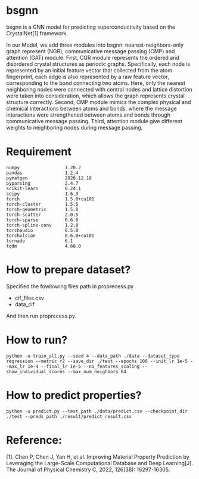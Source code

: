 # bsgnn
bsgnn is a GNN model for predicting superconductivity based on the CrystalNet[1] framework.

In our Model, we add three modules into bsgnn: nearest-neighbors-only graph represent (NGR), communicative message passing (CMP) and attention (GAT) module. First, CGR module represents the ordered and disordered crystal structures as periodic graphs. Specifically, each node is represented by an initial feature vector that collected from the atom fingerprint, each edge is also represented by a raw feature vector, corresponding to the bond connecting two atoms. Here, only the nearest neighboring nodes were connected with central nodes and lattice distortion were taken into consideration, which allows the graph represents crystal structure correctly. Second, CMP module mimics the complex physical and chemical interactions between atoms and bonds. where the message interactions were strengthened between atoms and bonds through communicative message passing. Third, attention module give different weights to neighboring nodes during message passing. 


# Requirement
```
numpy                 1.20.2
pandas                1.2.4
pymatgen              2020.12.18
pyparsing             2.4.7
scikit-learn          0.24.1
scipy                 1.6.3
torch                 1.5.0+cu101
torch-cluster         1.5.5
torch-geometric       1.5.0
torch-scatter         2.0.5
torch-sparse          0.6.6
torch-spline-conv     1.2.0
torchaudio            0.5.0
torchvision           0.6.0+cu101
tornado               6.1
tqdm                  4.60.0
```
# How to prepare dataset?
Specified the fowllowing files path in proprecess.py
- cif_files.csv
- data_cif


And then run proprecess.py.

# How to run?
```
python -u train_all.py --seed 4 --data_path ./data --dataset_type regression --metric r2 --save_dir ./test --epochs 100 --init_lr 1e-5 --max_lr 1e-4 --final_lr 1e-5 --no_features_scaling --show_individual_scores --max_num_neighbors 64
```
# How to predict properties?
```
python -u predict.py --test_path ./data/predict.csv --checkpoint_dir ./test --preds_path ./result/predict_result.csv
```
# Reference:
[1]. Chen P, Chen J, Yan H, et al. Improving Material Property Prediction by Leveraging the Large-Scale Computational Database and Deep Learning[J]. The Journal of Physical Chemistry C, 2022, 126(38): 16297-16305.
